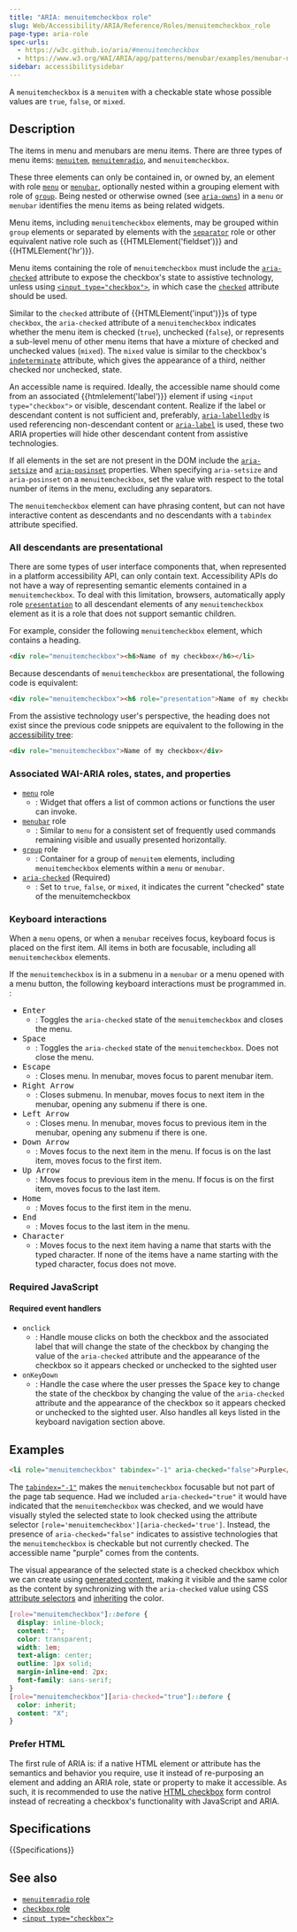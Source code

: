 ```yaml
---
title: "ARIA: menuitemcheckbox role"
slug: Web/Accessibility/ARIA/Reference/Roles/menuitemcheckbox_role
page-type: aria-role
spec-urls:
  - https://w3c.github.io/aria/#menuitemcheckbox
  - https://www.w3.org/WAI/ARIA/apg/patterns/menubar/examples/menubar-navigation/
sidebar: accessibilitysidebar
---
```


A `menuitemcheckbox` is a `menuitem` with a checkable state whose possible values are `true`, `false`, or `mixed`.

## Description

The items in menu and menubars are menu items. There are three types of menu items: [`menuitem`](/en-US/docs/Web/Accessibility/ARIA/Roles/menuitem_role), [`menuitemradio`](/en-US/docs/Web/Accessibility/ARIA/Roles/menuitemradio_role), and `menuitemcheckbox`.

These three elements can only be contained in, or owned by, an element with role [`menu`](/en-US/docs/Web/Accessibility/ARIA/Roles/menu_role) or [`menubar`](/en-US/docs/Web/Accessibility/ARIA/Roles/menubar_role), optionally nested within a grouping element with role of [`group`](/en-US/docs/Web/Accessibility/ARIA/Roles/group_role). Being nested or otherwise owned (see [`aria-owns`](/en-US/docs/Web/Accessibility/ARIA/Reference/Attributes/aria-owns)) in a `menu` or `menubar` identifies the menu items as being related widgets.

Menu items, including `menuitemcheckbox` elements, may be grouped within `group` elements or separated by elements with the [`separator`](/en-US/docs/Web/Accessibility/ARIA/Roles/separator_role) role or other equivalent native role such as {{HTMLElement('fieldset')}} and {{HTMLElement('hr')}}.

Menu items containing the role of `menuitemcheckbox` must include the [`aria-checked`](/en-US/docs/Web/Accessibility/ARIA/Reference/Attributes/aria-checked) attribute to expose the checkbox's state to assistive technology, unless using [`<input type="checkbox">`](/en-US/docs/Web/HTML/Element/input/checkbox), in which case the [`checked`](/en-US/docs/Web/HTML/Element/input/checkbox#checked) attribute should be used.

Similar to the `checked` attribute of {{HTMLElement('input')}}s of type `checkbox`, the `aria-checked` attribute of a `menuitemcheckbox` indicates whether the menu item is checked (`true`), unchecked (`false`), or represents a sub-level menu of other menu items that have a mixture of checked and unchecked values (`mixed`). The `mixed` value is similar to the checkbox's [`indeterminate`](/en-US/docs/Web/HTML/Element/input/checkbox#indeterminate_state_checkboxes) attribute, which gives the appearance of a third, neither checked nor unchecked, state.

An accessible name is required. Ideally, the accessible name should come from an associated {{htmlelement('label')}} element if using `<input type="checkbox">` or visible, descendant content. Realize if the label or descendant content is not sufficient and, preferably, [`aria-labelledby`](/en-US/docs/Web/Accessibility/ARIA/Reference/Attributes/aria-labelledby) is used referencing non-descendant content or [`aria-label`](/en-US/docs/Web/Accessibility/ARIA/Reference/Attributes/aria-label) is used, these two ARIA properties will hide other descendant content from assistive technologies.

If all elements in the set are not present in the DOM include the [`aria-setsize`](/en-US/docs/Web/Accessibility/ARIA/Reference/Attributes/aria-setsize) and [`aria-posinset`](/en-US/docs/Web/Accessibility/ARIA/Reference/Attributes/aria-posinset) properties. When specifying `aria-setsize` and `aria-posinset` on a `menuitemcheckbox`, set the value with respect to the total number of items in the menu, excluding any separators.

The `menuitemcheckbox` element can have phrasing content, but can not have interactive content as descendants and no descendants with a `tabindex` attribute specified.

### All descendants are presentational

There are some types of user interface components that, when represented in a platform accessibility API, can only contain text. Accessibility APIs do not have a way of representing semantic elements contained in a `menuitemcheckbox`. To deal with this limitation, browsers, automatically apply role [`presentation`](/en-US/docs/Web/Accessibility/ARIA/Roles/presentation_role) to all descendant elements of any `menuitemcheckbox` element as it is a role that does not support semantic children.

For example, consider the following `menuitemcheckbox` element, which contains a heading.

```html
<div role="menuitemcheckbox"><h6>Name of my checkbox</h6></li>
```

Because descendants of `menuitemcheckbox` are presentational, the following code is equivalent:

```html
<div role="menuitemcheckbox"><h6 role="presentation">Name of my checkbox</h6></li>
```

From the assistive technology user's perspective, the heading does not exist since the previous code snippets are equivalent to the following in the [accessibility tree](/en-US/docs/Glossary/Accessibility_tree):

```html
<div role="menuitemcheckbox">Name of my checkbox</div>
```

### Associated WAI-ARIA roles, states, and properties

- [`menu`](/en-US/docs/Web/Accessibility/ARIA/Roles/menu_role) role
  - : Widget that offers a list of common actions or functions the user can invoke.
- [`menubar`](/en-US/docs/Web/Accessibility/ARIA/Roles/menubar_role) role
  - : Similar to `menu` for a consistent set of frequently used commands remaining visible and usually presented horizontally.
- [`group`](/en-US/docs/Web/Accessibility/ARIA/Roles/group_role) role
  - : Container for a group of `menuitem` elements, including `menuitemcheckbox` elements within a `menu` or `menubar`.
- [`aria-checked`](/en-US/docs/Web/Accessibility/ARIA/Reference/Attributes/aria-checked) (Required)
  - : Set to `true`, `false`, or `mixed`, it indicates the current "checked" state of the menuitemcheckbox

### Keyboard interactions

When a `menu` opens, or when a `menubar` receives focus, keyboard focus is placed on the first item. All items in both are focusable, including all `menuitemcheckbox` elements.

If the `menuitemcheckbox` is in a submenu in a `menubar` or a menu opened with a menu button, the following keyboard interactions must be programmed in. :

- <kbd>Enter</kbd>
  - : Toggles the `aria-checked` state of the `menuitemcheckbox` and closes the menu.
- <kbd>Space</kbd>
  - : Toggles the `aria-checked` state of the `menuitemcheckbox`. Does not close the menu.
- <kbd>Escape</kbd>
  - : Closes menu. In menubar, moves focus to parent menubar item.
- <kbd>Right Arrow</kbd>
  - : Closes submenu. In menubar, moves focus to next item in the menubar, opening any submenu if there is one.
- <kbd>Left Arrow</kbd>
  - : Closes menu. In menubar, moves focus to previous item in the menubar, opening any submenu if there is one.
- <kbd>Down Arrow</kbd>
  - : Moves focus to the next item in the menu. If focus is on the last item, moves focus to the first item.
- <kbd>Up Arrow</kbd>
  - : Moves focus to previous item in the menu. If focus is on the first item, moves focus to the last item.
- <kbd>Home</kbd>
  - : Moves focus to the first item in the menu.
- <kbd>End</kbd>
  - : Moves focus to the last item in the menu.
- <kbd>Character</kbd>
  - : Moves focus to the next item having a name that starts with the typed character. If none of the items have a name starting with the typed character, focus does not move.

### Required JavaScript

#### Required event handlers

- `onclick`
  - : Handle mouse clicks on both the checkbox and the associated label that will change the state of the checkbox by changing the value of the `aria-checked` attribute and the appearance of the checkbox so it appears checked or unchecked to the sighted user
- `onKeyDown`
  - : Handle the case where the user presses the <kbd>Space</kbd> key to change the state of the checkbox by changing the value of the `aria-checked` attribute and the appearance of the checkbox so it appears checked or unchecked to the sighted user. Also handles all keys listed in the keyboard navigation section above.

## Examples

```html
<li role="menuitemcheckbox" tabindex="-1" aria-checked="false">Purple</li>
```

The [`tabindex="-1"`](/en-US/docs/Web/HTML/Global_attributes/tabindex) makes the `menuitemcheckbox` focusable but not part of the page tab sequence. Had we included `aria-checked="true"` it would have indicated that the `menuitemcheckbox` was checked, and we would have visually styled the selected state to look checked using the attribute selector `[role='menuitemcheckbox'][aria-checked='true']`. Instead, the presence of `aria-checked="false"` indicates to assistive technologies that the `menuitemcheckbox` is checkable but not currently checked. The accessible name "purple" comes from the contents.

The visual appearance of the selected state is a checked checkbox which we can create using [generated content](/en-US/docs/Web/CSS/CSS_generated_content), making it visible and the same color as the content by synchronizing with the `aria-checked` value using CSS [attribute selectors](/en-US/docs/Web/CSS/Attribute_selectors) and [inheriting](/en-US/docs/Web/CSS/inherit) the color.

```css
[role="menuitemcheckbox"]::before {
  display: inline-block;
  content: "";
  color: transparent;
  width: 1em;
  text-align: center;
  outline: 1px solid;
  margin-inline-end: 2px;
  font-family: sans-serif;
}
[role="menuitemcheckbox"][aria-checked="true"]::before {
  color: inherit;
  content: "X";
}
```

### Prefer HTML

The first rule of ARIA is: if a native HTML element or attribute has the semantics and behavior you require, use it instead of re-purposing an element and adding an ARIA role, state or property to make it accessible. As such, it is recommended to use the native [HTML checkbox](/en-US/docs/Web/HTML/Element/input/checkbox) form control instead of recreating a checkbox's functionality with JavaScript and ARIA.

## Specifications

{{Specifications}}

## See also

- [`menuitemradio` role](/en-US/docs/Web/Accessibility/ARIA/Roles/menuitemradio_role)
- [`checkbox` role](/en-US/docs/Web/Accessibility/ARIA/Roles/checkbox_role)
- [`<input type="checkbox">`](/en-US/docs/Web/HTML/Element/input/checkbox)
